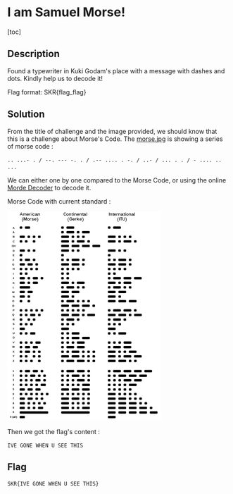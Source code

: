 # I am Samuel Morse!

[toc]

## Description
Found a typewriter in Kuki Godam's place with a message with dashes and dots. Kindly help us to decode it!

Flag format: SKR{flag_flag}

## Solution
From the title of challenge and the image provided, we should know that this is a challenge about Morse's Code.
The [morse.jpg](./morse.jpg) is showing a series of morse code :
```
.. ...- . / --. --- -. . / .-- .... . -. / ..- / ... . . / - .... .. ...
```
We can either one by one compared to the Morse Code, or using the online [Morde Decoder](https://morsecoder.org/morse-code-decoder) to decode it.

Morse Code with current standard :

![Morse_Code](./350px-Morse_comparison.svg.png)


Then we got the flag's content :
```
IVE GONE WHEN U SEE THIS
```

## Flag
```
SKR{IVE GONE WHEN U SEE THIS}
```
